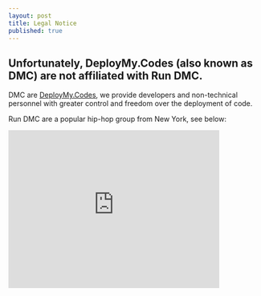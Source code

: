 ```yaml
---
layout: post
title: Legal Notice
published: true
---
```


## Unfortunately, DeployMy.Codes (also known as DMC) are not affiliated with Run DMC.

DMC are [DeployMy.Codes](http://blog.deploymy.codes/about/), we provide developers and non-technical personnel with greater control and freedom over the deployment of code.

Run DMC are a popular hip-hop group from New York, see below:

<iframe width="420" height="315" src="https://www.youtube.com/embed/l-O5IHVhWj0" frameborder="0" allowfullscreen></iframe>